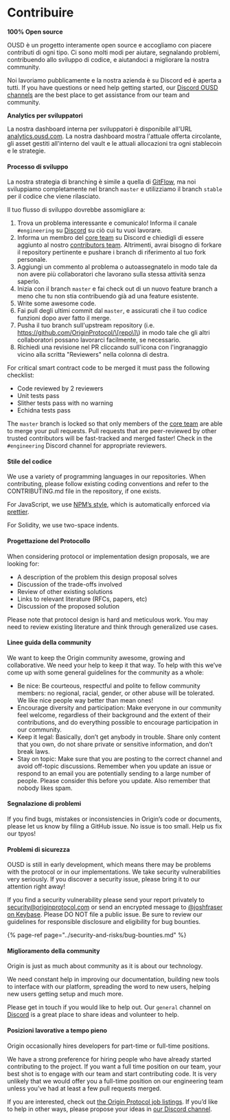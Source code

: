 # Contribuire

**100% Open source**

OUSD è un progetto interamente open source e accogliamo con piacere contributi di ogni tipo. Ci sono molti modi per aiutare, segnalando problemi, contribuendo allo sviluppo di codice, e aiutandoci a migliorare la nostra community.

Noi lavoriamo pubblicamente e la nostra azienda è su Discord ed è aperta a tutti. If you have questions or need help getting started, our [Discord OUSD channels](https://discord.gg/jyxpUSe) are the best place to get assistance from our team and community.

**Analytics per sviluppatori**

La nostra dashboard interna per sviluppatori è disponibile all'URL [analytics.ousd.com](https://analytics.ousd.com). La nostra dashboard mostra l'attuale offerta circolante, gli asset gestiti all'interno del vault e le attuali allocazioni tra ogni stablecoin e le strategie.

#### Processo di sviluppo

La nostra strategia di branching è simile a quella di [ GitFlow](http://nvie.com/posts/a-successful-git-branching-model/), ma noi sviluppiamo completamente nel branch `master` e utilizziamo il branch `stable` per il codice che viene rilasciato.

Il tuo flusso di sviluppo dovrebbe assomigliare a:

1. Trova un problema interessante e comunicalo! Informa il canale `#engineering` su [Discord](https://discord.gg/jyxpUSe) su ciò cui tu vuoi lavorare.
2. Informa un membro del [core team](https://github.com/orgs/OriginProtocol/teams/core/members) su Discord e chiedigli di essere aggiunto al nostro [contributors team](https://github.com/orgs/OriginProtocol/teams/contributors). Altrimenti, avrai bisogno di forkare il repository pertinente e pushare i branch di riferimento al tuo fork personale.
3. Aggiungi un commento al problema o autoassegnatelo in modo tale da non avere più collaboratori che lavorano sulla stessa attività senza saperlo.
4. Inizia con il branch `master` e fai check out di un nuovo feature branch a meno che tu non stia contribuendo già ad una feature esistente.
5. Write some awesome code.
6. Fai pull degli ultimi commit dal `master`, e assicurati che il tuo codice funzioni dopo aver fatto il merge.
7. Pusha il tuo branch sull'upstream repository \(i.e. https://github.com/OriginProtocol/\[repo\]\) in modo tale che gli altri collaboratori possano lavorarci facilmente, se necessario.
8. Richiedi una revisione nel PR cliccando sull'icona con l'ingranaggio vicino alla scritta "Reviewers" nella colonna di destra.

For critical smart contract code to be merged it must pass the following checklist:

*  Code reviewed by 2 reviewers
*  Unit tests pass
*  Slither tests pass with no warning
*  Echidna tests pass

The `master` branch is locked so that only members of the [core team](https://github.com/orgs/OriginProtocol/teams/core) are able to merge your pull requests. Pull requests that are peer-reviewed by other trusted contributors will be fast-tracked and merged faster! Check in the `#engineering` Discord channel for appropriate reviewers.

#### Stile del codice

We use a variety of programming languages in our repositories. When contributing, please follow existing coding conventions and refer to the CONTRIBUTING.md file in the repository, if one exists.

For JavaScript, we use [NPM’s style](https://docs.npmjs.com/misc/coding-style), which is automatically enforced via [prettier](https://prettier.io/).

For Solidity, we use two-space indents.

#### Progettazione del Protocollo

When considering protocol or implementation design proposals, we are looking for:

* A description of the problem this design proposal solves
* Discussion of the trade-offs involved
* Review of other existing solutions
* Links to relevant literature \(RFCs, papers, etc\)
* Discussion of the proposed solution

Please note that protocol design is hard and meticulous work. You may need to review existing literature and think through generalized use cases.

#### Linee guida della community

We want to keep the Origin community awesome, growing and collaborative. We need your help to keep it that way. To help with this we’ve come up with some general guidelines for the community as a whole:

* Be nice: Be courteous, respectful and polite to fellow community members: no regional, racial, gender, or other abuse will be tolerated. We like nice people way better than mean ones!
* Encourage diversity and participation: Make everyone in our community feel welcome, regardless of their background and the extent of their contributions, and do everything possible to encourage participation in our community.
* Keep it legal: Basically, don’t get anybody in trouble. Share only content that you own, do not share private or sensitive information, and don’t break laws.
* Stay on topic: Make sure that you are posting to the correct channel and avoid off-topic discussions. Remember when you update an issue or respond to an email you are potentially sending to a large number of people. Please consider this before you update. Also remember that nobody likes spam.

#### Segnalazione di problemi

If you find bugs, mistakes or inconsistencies in Origin’s code or documents, please let us know by filing a GitHub issue. No issue is too small. Help us fix our tpyos!

#### Problemi di sicurezza

OUSD is still in early development, which means there may be problems with the protocol or in our implementations. We take security vulnerabilities very seriously. If you discover a security issue, please bring it to our attention right away!

If you find a security vulnerability please send your report privately to [security@originprotocol.com](mailto:security@originprotocol.com) or send an encrypted message to [@joshfraser on Keybase](https://keybase.io/joshfraser). Please DO NOT file a public issue. Be sure to review our guidelines for responsible disclosure and eligibility for bug bounties.

{% page-ref page="../security-and-risks/bug-bounties.md" %}

#### **Miglioramento della community**

Origin is just as much about community as it is about our technology.

We need constant help in improving our documentation, building new tools to interface with our platform, spreading the word to new users, helping new users getting setup and much more.

Please get in touch if you would like to help out. Our `general` channel on [Discord](https://www.originprotocol.com/discord) is a great place to share ideas and volunteer to help.

#### Posizioni lavorative a tempo pieno

Origin occasionally hires developers for part-time or full-time positions.

We have a strong preference for hiring people who have already started contributing to the project. If you want a full time position on our team, your best shot is to engage with our team and start contributing code. It is very unlikely that we would offer you a full-time position on our engineering team unless you’ve had at least a few pull requests merged.

If you are interested, check out [the Origin Protocol job listings](https://angel.co/originprotocol/jobs). If you’d like to help in other ways, please propose your ideas in [our Discord channel](https://www.originprotocol.com/discord).



